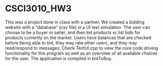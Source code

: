 # CSCI3010_HW3
This was a project done in class with a partner. We created a bidding website with a "database" (csv file) in a UI text simulation. The user can choose to be a buyer or seller, and then list products or list bids for products currently on the market. Users have balances that are checked before being able to bid, they may rate other users, and they may read/respond to messages. Check TextUI.cpp to view the core code driving functionality for this program as well as an overview of all available choices for the user. The application is compiled in bidToBuy.
